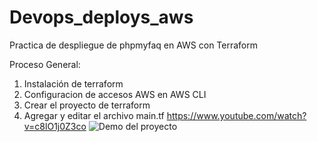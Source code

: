 # Devops_deploys_aws
Practica de despliegue de phpmyfaq en AWS con Terraform

Proceso General:
1.	Instalación de terraform
2.	Configuracion de accesos AWS en AWS CLI
3.	Crear el proyecto de terraform
4.	Agregar y editar el archivo main.tf
https://www.youtube.com/watch?v=c8lO1j0Z3co
![Demo del proyecto](https://www.youtube.com/watch?v=c8lO1j0Z3co)


